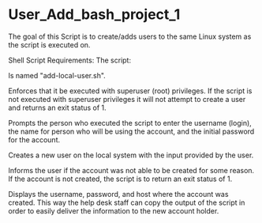 # User_Add_bash_project_1
The goal of this Script is to create/adds users to the same Linux system as the script is executed on.

Shell Script Requirements:
The script:

Is named "add-local-user.sh".

Enforces that it be executed with superuser (root) privileges.  If the script is not executed with superuser privileges it will not attempt to create a user and returns an exit status of 1.

Prompts the person who executed the script to enter the username (login), the name for person who will be using the account, and the initial password for the account.

Creates a new user on the local system with the input provided by the user.

Informs the user if the account was not able to be created for some reason.  If the account is not created, the script is to return an exit status of 1.

Displays the username, password, and host where the account was created.  This way the help desk staff can copy the output of the script in order to easily deliver the information to the new account holder.
